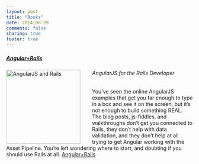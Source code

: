 ```yaml
---
layout: post
title: "Books"
date: 2014-08-29
comments: false
sharing: true
footer: true
---
```



##### [Angular+Rails](http://www.angularails.com)

<a href="http://www.angularails.com" ><img
src="http://www.angularails.com/assets/book-cover-3d-a3dd4808d0cbc5ee6fe7c03a7dd29592.png" alt="AngularJS and Rails" style="width: 200px; float: left; padding-right: 2rem"> </a>

###### AngularJS for the Rails Developer

You’ve seen the online AngularJS examples that get you far enough to type in a
box and see it on the screen, but it’s not enough to build something REAL. The
blog posts, js-fiddles, and walkthroughs don’t get you connected to Rails, they
don’t help with data validation, and they don’t help at all trying to get
Angular working with the Asset Pipeline. You’re left wondering where to start,
and doubting if you should use Rails at all.
[Angular+Rails](http://www.angularails.com)
